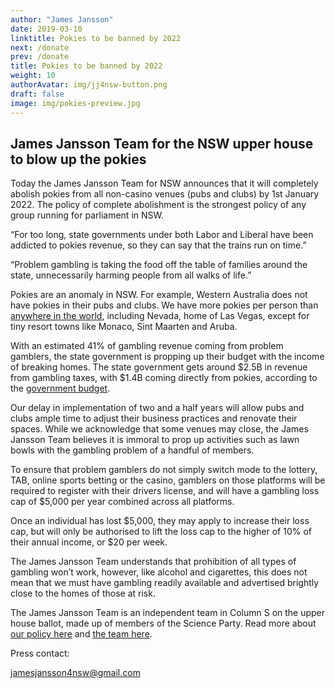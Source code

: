 ```yaml
---
author: "James Jansson"
date: 2019-03-10
linktitle: Pokies to be banned by 2022
next: /donate
prev: /donate
title: Pokies to be banned by 2022
weight: 10
authorAvatar: img/jj4nsw-button.png
draft: false
image: img/pokies-preview.jpg
---
```


## James Jansson Team for the NSW upper house to blow up the pokies

Today the James Jansson Team for NSW announces that it will completely abolish pokies from all non-casino venues (pubs and clubs) by 1st January 2022. The policy of complete abolishment is the strongest policy of any group running for parliament in NSW.

“For too long, state governments under both Labor and Liberal have been addicted to pokies revenue, so they can say that the trains run on time.”

“Problem gambling is taking the food off the table of families around the state, unnecessarily harming people from all walks of life.”

Pokies are an anomaly in NSW. For example, Western Australia does not have pokies in their pubs and clubs. We have more pokies per person than [anywhere in the world](https://www.theguardian.com/world/2014/mar/24/gaming-machine-count-puts-nsw-second-in-the-world), including Nevada, home of Las Vegas, except for tiny resort towns like Monaco, Sint Maarten and Aruba. 

With an estimated 41% of gambling revenue coming from problem gamblers, the state government is propping up their budget with the income of breaking homes. The state government gets around $2.5B in revenue from gambling taxes, with $1.4B coming directly from pokies, according to the [government budget](https://www.budget.nsw.gov.au/sites/default/files/budget-2018-12/2018-19%20Half-Yearly%20Review.pdf).

Our delay in implementation of two and a half years will allow pubs and clubs ample time to adjust their business practices and renovate their spaces. While we acknowledge that some venues may close, the James Jansson Team believes it is immoral to prop up activities such as lawn bowls with the gambling problem of a handful of members.

To ensure that problem gamblers do not simply switch mode to the lottery, TAB, online sports betting or the casino, gamblers on those platforms will be required to register with their drivers license, and will have a gambling loss cap of $5,000 per year combined across all platforms. 

Once an individual has lost $5,000, they may apply to increase their loss cap, but will only be authorised to lift the loss cap to the higher of 10% of their annual income, or $20 per week. 

The James Jansson Team understands that prohibition of all types of gambling won’t work, however, like alcohol and cigarettes, this does not mean that we must have gambling readily available and advertised brightly close to the homes of those at risk. 

The James Jansson Team is an independent team in Column S on the upper house ballot, made up of members of the Science Party. Read more about [our policy here](/policy) and [the team here](/about).

Press contact:

jamesjansson4nsw@gmail.com




